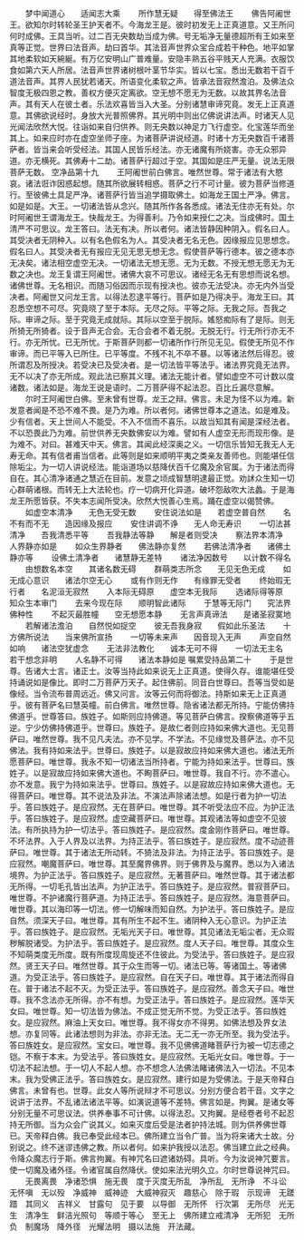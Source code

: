 <!-- { "loadSidebar": true } -->
　　梦中闻道心　　适闻志大乘
　　所作慧无疑　　得至佛法王
　　佛告阿阇世王。欲知尔时转轮圣王护天者不。今海龙王是。彼时初发无上正真道意。又王所问何时成佛。王具当听。过二百无央数劫当成为佛。号无垢净无量德超所有王如来至真等正觉。世界曰法音声。劫曰首华。其法音声世界众宝合成若干种色。地平如掌其地柔软如天綩綖。有万亿安明山广普难量。安隐丰熟五谷平贱天人充满。衣服饮食如第六天人所居。法音声世界诸树根叶茎节华实。皆以七宝。悉出无数若干百千道法音声。其界人民犹若诸天。所语变化柔软之声。皆承法音寂然澹泊。及佛法众智度无极四恩之教。善权方便灭定离欲。空无想不愿无为无数。以故其界名法音声。其有天人在彼土者。乐法欢喜皆当入大圣。分别诸慧审谛究竟。发无上正真道意。其佛欲说经时。身放大光普照佛界。其光明中则出亿佛说讲法声。时诸天人见光闻法欣然大悦。往诣如来自归供养。则无央数以神足力飞行虚空。化宝莲华而坐其上。如来应时亦在虚空坐师子座。为诸菩萨讲说经道。时诸十方无央数百千诸菩萨者。皆当来会听受经法。其国人民皆乐经法。亦无诸魔有所娆害。亦无众邪异道。亦无横死。其佛寿十二劫。诸菩萨行超过于空。其国如是庄严无量。说法无限菩萨无数。
空净品第十九
　　王阿阇世前白佛言。唯然世尊。常于诸法有大愍哀。诸法诳诈因惑起想。随其所欲展转相惑。菩萨之行不可计量。彼为菩萨当修道行。至彼佛土具足严净。诸菩萨行皆当追学摄取佛土。如海龙王国土严净。佛言。如是如是。大王。一切诸法皆从念兴。随其所作各各悉成。诸法无住亦无有处。尔时阿阇世王谓海龙王。快哉龙王。为得善利。乃令如来授仁之决。当成佛时。国土清严不可思议。龙王答曰。法无有决。所以者何。诸法皆静因种阴入。假名曰人。其受决者无阴种入。以有名色假名为人。其受决者无名无色。因缘报应见思想念。假名曰人。其受决者无有报应无见无思无想无念。假使菩萨等行德本。彼之德本亦无决矣。诸法相空虚空无决。一切诸法无想无愿。无为无数。不授无想无愿无为无数之决也。龙王复谓王阿阇世。诸佛大哀不可思议。诸经无名无有思想而说名想。诸佛世尊。无名相识。而随习俗因而示现有授决也。彼亦无法受决。亦无内外当受决者。阿阇世又问龙王言。以得法忍逮平等行。菩萨如是乃得决乎。海龙王曰。其忍悉空想不可尽。究竟晓了至于本际。无尽之际。平等之际。无我之际。吾我之际。审谛之际。至于究竟无成就际。其际以空至于脱际。媱怒痴际有了是际。则无所猗无所猗者。设于音声无合会。无合会者不着无脱。无脱无行。行无所行亦无不行。亦无所忧。已无所忧。于斯菩萨则都一切诸所作行所见无见。假使无所见不作审谛。而已平等入已所住。已平等度。不残不礼不卒不暴。以等诸法然后得忍。彼所谓忍及所授决。若受决已及受决者。是一切法皆平等法乎。诸法界究竟无法界。无不以决了亦无所成。观此法已察其义理。诸法无能计者。譬如虚空不可计数以度诸数。诸法如是。海龙王说是语时。二万菩萨得不起法忍。百比丘漏尽意解。
　　尔时王阿阇世白佛。至未曾有世尊。龙王之辩。佛言。未足为怪不以为难。新发意者闻是不恐不难不畏。是乃为难。所以者何。诸佛世尊本之道法。如是难及。少有信者。天上世间人不能受。不入不信而不喜乐。以故当知其有闻是深经法者。不以恐畏此乃为难。前世供养无央数佛安以为难。譬如有人虚空无形而现形像。是为难不。对曰。甚难天中天。佛言。其闻此经深奥之义。一切信乐皆知无我无人无寿无命。其有信者甫当信者。此等则是如来顺明平夷之类亲友善师也。则能堪任信除垢尘。为一切人讲说经法。能诣道场以慈降伏百千亿魔及余官属。为于诸法而得自在。其心清净诸通之慧近在目前。发意之顷成智慧明逮最正觉。劝訹众生知一切心群萌诸根。而转无上大法轮也。疗一切病开化异道。破坏怨敌吹大法蠡。于是海龙王所愿皆获。不失本志闻所受决。欣然大悦善心生焉。踊在虚空以偈赞佛。
　　如虚空本清净　　无色无受无数
　　安住说法如是　　若虚空普自然
　　名不有而不无　　造因缘及报应
　　安住讲调不诤　　无人命无寿识
　　一切法甚清净　　吾我清悉平等
　　吾我静法等静　　解是者则受决
　　察法界本清净　　人界静亦如是
　　如众生界静者　　佛法静亦复然
　　若佛法清净者　　诸佛土静亦等
　　设佛土清净者　　诸慧静无差特
　　诸法净因数号　　以计数不得名
　　由想数名本空　　其诸名数无碍
　　群萌类志所念　　无见无色无成
　　如无成心意识　　诸法尔空无心
　　或有作则无作　　有缘罪无受者
　　终始瑕无行者　　名泥洹无寂然
　　入本际无碍原　　虚空本无我际
　　选诸际得等原　　知众生本审门
　　去来今现在际　　顺明智此诸际
　　于慧等无际门　　究法界佛种性
　　不起灭最胜幢　　空无想愿本静
　　无言声真谛法　　是诸圣寂寞地
　　若解诸法澹泊　　自然悦如捉空
　　彼无吾我身寂　　假如此乐圣法
　　十方佛所说法　　当来佛所宣扬
　　一切等未来声　　因音现入无声
　　声空自然如响　　诸法空犹虚念
　　无法非法教化　　诚本无可不得
　　一切法无主名　　若干想念非明
　　人名静不可得　　诸法本静如是
嘱累受持品第二十
　　于是世尊。告诸大士言。诸正士。汝等当持此如来说无上正真道。使得久存。谁能堪任受持诵说如是像比。即时二万菩萨万天子。起住佛前。同音白世尊曰。吾等当受如是像经。当令流布普周远近。佛又问言。汝等云何而将御法。持斯如来无上正真道乎。彼有菩萨名曰慧英幢。前白佛言。唯然世尊。隐省诸法都无所持。宁能仿佛持佛道乎。世尊答曰。族姓子。如斯则应持佛道。等见菩萨白佛言。揆察佛道等乎五逆。宁少仿佛持佛道乎。世尊曰。族姓子。是故仁者则应持如来佛大道也。无见菩萨曰。唯然世尊。我不见凡夫法。亦不见学。不学法。不见缘觉及菩萨法。亦不见佛法。我有持如来法乎。世尊曰。族姓子。以是寂故应持如来佛大道也。诸法无所愿菩萨曰。唯世尊。我永不知一切诸法当所持者。宁能为持如来法乎。世尊曰。族姓子。以是寂故应持如来佛大道也。不眴菩萨曰。唯世尊。我自不行。亦不遣心。亦不发意。我宁为持如来法乎。世尊曰。族姓子。以是寂故应持如来佛大道也。无得菩萨曰。唯世尊。其不说法及非法。不演法声除诸法想。如是行者为护一切法乎。答曰族姓子。是应寂然。无在菩萨曰。唯世尊。其不听受法应不应。为护正法乎。答曰族姓子。是应寂然。虚空藏菩萨曰。唯世尊。其观诸法等如虚空不见彼法。有所执持为护一切法乎。答曰族姓子。是应寂然。度金刚作菩萨曰。唯世尊。不坏法界。入于人界及以法界。为持正法乎。答曰族姓子。是应寂然。度不动迹菩萨曰。唯世尊。其于诸法无所动转。不猗法及非法。为持正法乎。答曰族姓子。是应寂然。嘲魔菩萨曰。唯世尊。其至魔界佛界。则于佛界及与魔界。悉以为入诸法境界。为护正法乎。答曰族姓子。是应寂然。无著菩萨曰。唯然世尊。其于诸法都无所得。一切毛孔皆出法声。为护正法乎。答曰族姓子。是应寂然。普寂菩萨曰。唯世尊。不护诸魔行菩萨道。为持正法乎。答曰族姓子。是应寂然。海意菩萨曰。唯世尊。其以海印等一切法。修一切解味而知自然。为护法乎。答曰族姓子。是应自然。须深天子曰。唯世尊。其有所生不起不生。诸阴种入无心意识。为护正法乎。答曰族姓子。是应寂然。无垢光天子曰。唯世尊。其见诸法无垢尘者。无众瑕秽解脱诸受。为护法乎。答曰族姓子。是应寂然。度人天子曰。唯世尊。其度众生不知萌类度无所度。既有所度现周旋还不住彼此。为受法乎。答曰族姓子。是应寂然。贤王天子曰。唯然世尊。其于众生而等一切。诸法已等。等诸国土。等诸佛道。为受正法乎。答曰族姓子。是应寂然。自在天子曰。唯世尊。其于诸法而得自在。普于诸法不起不灭。为受正法乎。答曰族姓子。是应寂然。善念天子曰。唯世尊。我不念法亦无所得。亦不有想。为受正法乎。答曰族姓子。是应寂然。莲华天女曰。唯世尊。知一切法皆为佛法。不成正觉无所不觉。为受正法乎。答曰族姓女。是应寂然。麻油上天女曰。唯世尊。我不得女亦不得男。如佛法想及界女法想。亦复同等。此诸法想则为非法。亦非无法。无二无一亦无所至。我为受法乎。答曰族姓女。是应寂然。宝女曰。唯世尊。我不见佛佛道睹菩萨行为被一切志德之铠。不察于本末。为受法乎。答曰族姓女。是应寂然。无垢光女曰。唯世尊。于一切法不起法想。于一切人不起人想。亦不想念人法佛法睹诸佛法入一切法。不见本末。我为受佛正法乎。答曰族姓女。是应寂然。建行如是为受佛法。于是天帝释白佛言。未曾有也。世尊。此女人等所说辩才不可思议。分别方便合若干音。文字之说讲于法界。不乱诸法诸法平等。如演说道等不差特。佛言如是。拘翼。是诸女等分别无量不可思议法。供养奉事不可计佛。以得法忍。又拘翼。是经卷者号不起忍持无所御。当为众会广说其义。如来灭度后受是法者护持法城。则为供养佛世尊已。天帝释白佛。我已奉受此经本已。佛所建立当令广普。当为将来诸大士故。分别说之。终不迷谬违佛之教。所以者何。如来护我授以法忍。佛当建立此之经典。令降众魔志行于斯。佛言拘翼。有神咒名曰遮诸妨碍。具听。今为汝说神咒要言。使一切魔及诸外径。令诸官属自然降伏。使如来法光明久立。尔时世尊说神咒曰。
　　无畏离畏　净诸恐惧　施无畏　度于灭度无所乱　净所乱　无所诤　不斗讼　无怀嗔　无以殁　净威神　威神迹　大威神寂灭　趣慈心　除于瑕　示现谛　无蹉踖　其同义　吉祥义　甘露句　见于要　以导御　无所怀　行次第　无所尽　光无生　清净生　鲜洁光照句　等顺于等心　至无上　佛所建立戒清净　无所犯　无所负　制魔场　降外径　光耀法明　摄以法施　开法藏。
